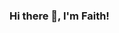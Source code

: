### Hi there 👋, I'm Faith!

<!--
**KariMucheru/KariMucheru** is a ✨ _special_ ✨ repository because its `README.md` (this file) appears on your GitHub profile.

My craft is as follows: 
Frontend: HTML, CSS, JavaScript, React, Angular, Bootstrap, JSON
Backend: NodeJS, PHP, C#, SQL
Cloud Computing: AWS, Google Cloud Platform


- 🔭 I’m currently working on ...Ecommerce platform using ReactJs and Node
- 🌱 I’m currently learning ...Data Analytics using Python
- 👯 I’m looking to collaborate on ...
- 🤔 I’m looking for help with ...
- 💬 Ask me about ...
- 📫 How to reach me: ...
- 😄 Pronouns: ...
- ⚡ Fun fact: ...I have a fear of heights lol
-->
